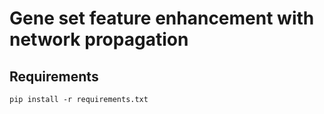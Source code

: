 # Gene set feature enhancement with network propagation

## Requirements
```
pip install -r requirements.txt
```
